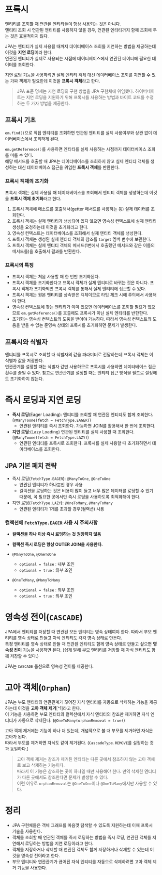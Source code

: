 # 프록시

엔티티를 조회할 때 연관된 엔티티들이 항상 사용되는 것은 아니다.  
엔티티 조회 시 연관된 엔티티를 사용하지 않을 경우, 연관된 엔티티까지 함께 조회해 두는 것은 효율적이지 않다.

JPA는 엔티티가 실제 사용될 때까지 데이터베이스 조회를 지연하는 방법을 제공하는데 이것을 **지연 로딩**이라 한다.  
연관된 엔티티가 실제로 사용되는 시점에 데이터베이스에서 연관된 데이터에 필요한 데이터를 조회한다.

지연 로딩 기능을 사용하려면 실제 엔티티 객체 대신 데이터베이스 조회를 지연할 수 있는 가짜 객체가 필요한데 이것을 **프록시 객체**라고 한다.

> JPA 표준 명세는 지연 로딩의 구현 방법을 JPA 구현체에 위임했다. 하이버네이트는 지연 로딩을 지원하기 위해 프록시를 사용하는 방법과 바이트 코드를 수정하는 두 가자 방법을 제공한다.

## 프록시 기초

`em.find()`으로 직접 엔티티를 조회하면 연관된 엔티티를 실제 사용여부와 상관 없이 데이터베이스에서 조회하게 된다.

`em.getReference()`를 사용하면 엔티티를 실제 사용하는 시점까지 데이터베이스 조회를 미룰 수 있다.  
해당 메서드를 호출할 때 JPA는 데이터베이스를 조회하지 않고 실제 엔티티 객체를 생성하는 대신 데이터베이스 접근을 위임한 **프록시 객체**를 반환한다.

### 프록시 객체의 초기화

프록시 객체는 실제 사용될 때 데이터베이스를 조회해서 엔티티 객체를 생성하는데 이것을 **프록시 객체 초기화**라고 한다.

1. 프록시 객체에 메소드를 호출해서(getter 메서드를 사용하는 등) 실제 데이터를 조회한다.
1. 프록시 객체는 실제 엔티티가 생성되어 있지 않으면 영속성 컨텍스트에 실제 엔티티 생성을 요청하는데 이것을 초기화라고 한다.
1. 영속성 컨텍스트는 데이터베이스를 조회해서 실제 엔티티 객체를 생성한다.
1. 프록시 객체는 생성된 실제 엔티티 객체의 참조를 `target` 멤버 변수에 보관한다.
1. 프록시 객체는 실제 엔티티 객체의 메서드(1번에서 호출했던 메서드와 같은 이름의 메서드를)을 호출해서 결과를 반환한다.

### 프록시의 특징

- 프록시 객체는 처음 사용할 때 한 번만 초기화된다.
- 프록시 객체를 초기화한다고 프록시 객체가 실제 엔티티로 바뀌는 것은 아니다. 프록시 객체가 초기화되면 프록시 객체를 통해서 실제 엔티티에 접근할 수 있다.
- 프록시 객체는 원본 엔티티를 상속받은 객체이므로 타입 체크 시에 주의해서 사용해야 한다.
- 영속성 컨텍스트에 찾는 엔티티가 이미 있으면 데이터베이스를 조회할 필요가 없으므로 `em.getReference()`를 호출해도 프록시가 아닌 실제 엔티티를 반한한다.
- 초기화는 영속성 컨텍스트의 도움을 받아야 가능하다. 따라서 영속성 컨텍스트의 도움을 받을 수 없는 준영속 상태의 프록시를 초기화하면 문제가 발생한다.

<!-- ### 준영속 상태와 초기화 -->

## 프록시와 식별자

엔티티를 프록시로 조회할 때 식별자의 값을 파라미터로 전달하는데 프록시 객체는 이 식별자 값을 저장한다.  
연관관계를 설정할 때는 식별자 값만 사용하므로 프록시를 사용하면 데이터베이스 접근 횟수를 줄일 수 있다. 참고로 연관관계를 설정할 때는 엔티티 접근 방식을 필드로 설정해도 초기화하지 않는다.

# 즉시 로딩과 지연 로딩

- **즉시 로딩**(Eager Loading): 엔티티를 조회할 때 연관된 엔티티도 함께 조회한다. (`@ManyToone(fetch = FetchType.EAGER)`)
    - 연관된 엔티티를 즉시 조회한다. 가능하면 JOIN를 활용해서 한 번에 조회한다.
- **지연 로딩**:(Lazy Loading) 연관된 엔티티를 실제 사용할 때 조회한다. (`@ManyToone(fetch = FetchType.LAZY)`)
    - 연관된 엔티티를 프록시로 조회한다. 프록시를 실제 사용할 때 초기화하면서 데이터베이스를 조회한다.

## JPA 기본 페치 전략

- 즉시 로딩(`FetchType.EAGER`): `@ManyToOne`, `@OneToOne`
    - 연관된 엔티티가 하나뿐인 경우 사용
    - 컬랙션을 로딩하는 것은 비용이 많이 들고 너무 많은 데이터를 로딩할 수 있기 때문에, 꼭 필요한 곳에서만 즉시 로딩을 사용하도록 최적화해야 한다.
- 지연 로딩(`FetchType.LAZY`): `@OneToMany`, `@ManyToMany`
    - 연관된 엔티티가 1개를 초과할 경우(컬랙션) 사용

### 컬랙션에 `FetchType.EAGER` 사용 시 주의사항

- **컬랙션을 하나 이상 즉시 로딩하는 것 권장하지 않음**
- **컬랙션 즉시 로딩은 항상 OUTER JOIN을 사용한다.**

- `@ManyToOne`, `@OneToOne`
    - `optional = false` : 내부 조인
    - `optional = true` : 외부 조인
- `@OneToMany`, `@ManyToMany`
    - `optional = false` : 외부 조인
    - `optional = true` : 외부 조인

# 영속성 전이(`CASCADE`)

JPA에서 엔티티를 저장할 때 연관된 모든 엔티티는 영속 상태여야 한다. 따라서 부모 엔티티를 영속 상태로 만들고 자식 엔티티도 각각 영속 상태로 만든다.  
특정 엔티티를 영속 상태로 만들 때 연관된 엔티티도 함께 영속 상태로 만들고 싶으면 **영속성 전이** 기능을 사용하면 된다. (쉽게 말해 부모 엔티티를 저장할 때 자식 엔티티도 함께 저장할 수 있다.)

JPA는 `CASCADE` 옵션으로 영속성 전이를 제공한다.

# 고아 객체(`Orphan`)

JPA는 부모 엔티티와 연관관계가 끊어진 자식 엔티티를 자동으로 삭제하는 기능을 제공하는데 이것을 **고아 객체 제거**[^1]라고 한다.  
이 기능을 사용하면 부모 엔티티의 컬렉션에서 자식 엔티티의 참조만 제거하면 자식 엔티티가 자동으로 삭제된다. (`@OneToMany(orphanRemoval = true)`)

고아 객체 제거에는 기능이 하나 더 있는데, 개념적으로 볼 때 부모를 제거하면 자식은 고아가 된다.  
따라서 부모를 제거하면 자식도 같이 제거된다. (`CascadeType.REMOVE`를 설정하는 것과 동일하다.)

> 고아 객체 제거는 참조가 제거된 엔티티는 다른 곳에서 참조하지 않는 고아 객체로 보고 삭제하는 기능이다.  
따라서 이 기능은 참조하는 곳이 하나일 때만 사용해야 한다. 만약 삭제한 엔티티가 다른 곳에서도 참조한다면 문제가 발생할 수 있다.  
이런 이유로 `orphanRemoval`는 `@OneToOne`이나 `@OneToMany`에서만 사용할 수 있다.

# 정리

- JPA 구현체들은 객체 그래프를 마음껏 탐색할 수 있도록 지원하는데 이때 프록시 기술을 사용한다.
- 객체를 조회할 때 연관된 객체를 즉시 로딩하는 방법을 즉시 로딩, 연관된 객체를 지연해서 로딩하는 방법을 지연 로딩이라고 한다.
- 객체를 저장하거나 삭제할 때 연관된 객체도 함께 저장하거나 삭제할 수 있는데 이것을 영속성 전이라고 한다.
- 부모 엔티티와 연관관계가 끊어진 자식 엔티티를 자동으로 삭제하려면 고아 객체 제거 기능을 사용한다.